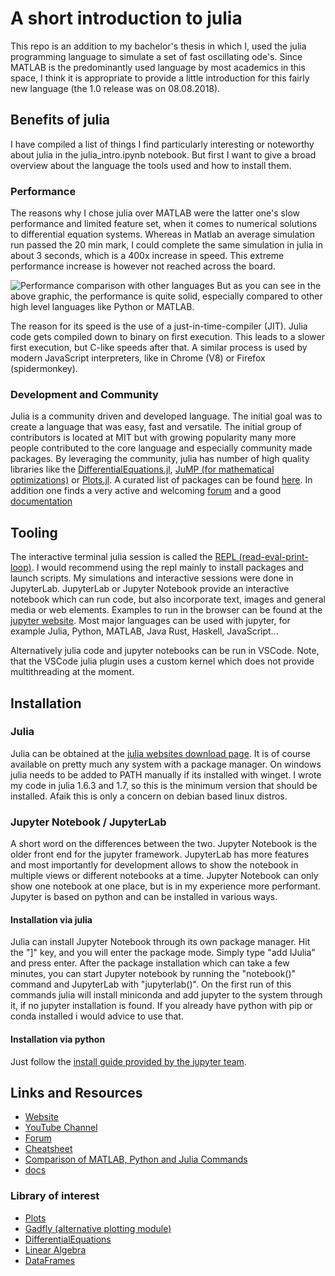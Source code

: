 # A short introduction to julia

This repo is an addition to my bachelor's thesis in which I, used the julia programming language to simulate a set of fast oscillating ode's.
Since MATLAB is the predominantly used language by most academics in this space, I think it is appropriate to provide a little introduction for this fairly new language (the 1.0 release was on 08.08.2018).

## Benefits of julia
I have compiled a list of things I find particularly interesting or noteworthy about julia in the julia_intro.ipynb notebook.
But first I want to give a broad overview about the language the tools used and how to install them.

### Performance

The reasons why I chose julia over MATLAB were the latter one's slow performance and limited feature set, when it comes to numerical solutions to differential equation systems. Whereas in Matlab an average simulation run passed the 20 min mark, I could complete the same simulation in julia in about 3 seconds, which is a 400x increase in speed. This extreme performance increase is however not reached across the board.

![[Performance comparison with other languages](https://julialang.org/benchmarks)](https://julialang.org/assets/benchmarks/benchmarks.svg)
But as you can see in the above graphic, the performance is quite solid, especially compared to other high level languages like Python or MATLAB.

The reason for its speed is the use of a just-in-time-compiler (JIT). Julia code gets compiled down to binary on first execution. This leads to a slower first execution, but C-like speeds after that. A similar process is used by modern JavaScript interpreters, like in Chrome (V8) or Firefox (spidermonkey).

### Development and Community
Julia is a community driven and developed language. The initial goal was to create a language that was easy, fast and versatile. The initial group of contributors is located at MIT but with growing popularity many more people contributed to the core language and especially community made packages.
By leveraging the community, julia has number of high quality libraries like the [DifferentialEquations.jl](https://diffeq.sciml.ai/stable/), [JuMP (for mathematical optimizations)](https://jump.dev/) or [Plots.jl](https://github.com/JuliaPlots/Plots.jl). A curated list of packages can be found [here](https://github.com/svaksha/Julia.jl).
In addition one finds a very active and welcoming [forum](https://discourse.julialang.org/) and a good [documentation](https://docs.julialang.org)

## Tooling
The interactive terminal julia session is called the [REPL (read-eval-print-loop)](https://docs.julialang.org/en/v1/stdlib/REPL/). I would recommend using the repl mainly to install packages and launch scripts.
My simulations and interactive sessions were done in JupyterLab.
JupyterLab or Jupyter Notebook provide an interactive notebook which can run code, but also incorporate text, images and general media or web elements.
Examples to run in the browser can be found at the [jupyter website](https://jupyter.org/). Most major languages can be used with jupyter, for example Julia, Python, MATLAB, Java Rust, Haskell, JavaScript...

Alternatively julia code and jupyter notebooks can be run in VSCode.
Note, that the VSCode julia plugin uses a custom kernel which does not provide multithreading at the moment.

## Installation

### Julia
Julia can be obtained at the [julia websites download page](https://julialang.org/downloads/). It is of course available on pretty much any system with a package manager. On windows julia needs to be added to PATH manually if its installed with winget.
I wrote my code in julia 1.6.3 and 1.7, so this is the minimum version that should be installed. Afaik this is only a concern on debian based linux distros.

### Jupyter Notebook / JupyterLab
A short word on the differences between the two. Jupyter Notebook is the older front end for the jupyter framework. JupyterLab has more features and most importantly for development allows to show the notebook in multiple views or different notebooks at a time. Jupyter Notebook can only show one notebook at one place, but is in my experience more performant.
Jupyter is based on python and can be installed in various ways.

#### Installation via julia
Julia can install Jupyter Notebook through its own package manager.
Hit the "]" key, and you will enter the package mode.
Simply type "add IJulia" and press enter.
After the package installation which can take a few minutes, you can start Jupyter notebook by running the "notebook()" command and JupyterLab with "jupyterlab()". On the first run of this commands julia will install miniconda and add jupyter to the system through it, if no jupyter installation is found.
If you already have python with pip or conda installed i would advice to use that.

#### Installation via python
Just follow the [install guide provided by the jupyter team](https://jupyter.org/install).

## Links and Resources
- [Website](https://julialang.org/)
- [YouTube Channel](https://www.youtube.com/c/TheJuliaLanguage)
- [Forum](https://discourse.julialang.org/)
- [Cheatsheet](https://juliadocs.github.io/Julia-Cheat-Sheet/)
- [Comparison of MATLAB, Python and Julia Commands](https://cheatsheets.quantecon.org/)
- [docs](https://docs.julialang.org/en/v1/)

### Library of interest

- [Plots](https://docs.juliaplots.org/latest/tutorial/)
- [Gadfly (alternative plotting module)](http://gadflyjl.org/stable/)
- [DifferentialEquations](https://diffeq.sciml.ai/stable/)
- [Linear Algebra](https://docs.julialang.org/en/v1/stdlib/LinearAlgebra/)
- [DataFrames](https://dataframes.juliadata.org/stable/)
